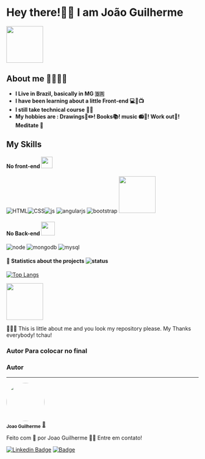 
# **Hey there!👋😜 I am João Guilherme** 

<img src="https://c.tenor.com/4kIHjPaMiDoAAAAi/the-blobs-live-on-waving.gif" width="96"/>

## **About me** 👨🏽🙋🏽
- **I Live in Brazil, basically in MG 🇧🇷**
- **I have been learning about a little Front-end 💻📱📺**
- **I still take technical course** 💾🔌
- **My hobbies are : Drawings📘✏️! Books📚! music 📻🎵! Work out💪! Meditate 🧘**

## **My Skills**
#### **No front-end**  <img src="https://c.tenor.com/0YV9kNh0t6UAAAAC/emoji-angry.gif" width="30"/>


![HTML](https://img.icons8.com/color/96/000000/html-5--v1.png)![CSS](https://img.icons8.com/color/96/000000/css3.png)![js](https://img.icons8.com/color/96/000000/javascript--v1.png)
![angularjs](https://img.icons8.com/color/96/000000/angularjs.png)
![bootstrap](https://img.icons8.com/color/96/000000/bootstrap.png)
<img src="https://seeklogo.com/images/M/materialize-logo-0FCAD8A6F8-seeklogo.com.png" width="96"/>


#### **No Back-end** <img src="https://c.tenor.com/NItdrDq0xgwAAAAM/data-debug.gif" width="36"/>

![node](https://img.icons8.com/color/96/000000/nodejs.png)
![mongodb](https://img.icons8.com/color/96/000000/mongodb.png)
![mysql](https://img.icons8.com/fluency/96/000000/mysql-logo.png)



#### **🤪 Statistics about the projects** ![status](https://img.icons8.com/color/24/000000/combo-chart--v2.png)


[![Top Langs](https://github-readme-stats.vercel.app/api/top-langs/?username=JoaoG23&langs_count=8)](https://github.com/JoaoG23/github-readme-stats)

<img src="https://c.tenor.com/nebZyl8oN7IAAAAi/wave-hello.gif" width="96"/>

🤭🤘🏽 This is little about me and you look my repository please. My Thanks everybody! tchau!


### Autor Para colocar no final

### Autor
---
 <img style="border-radius: 50%;" src="https://avatars.githubusercontent.com/u/80895578?v=4" width="100px;" alt=""/>
 <br />
 <sub><b>Joao Guilherme</b></sub></a> <a href="https://github.com/JoaoG23/">🚀</a>


Feito com 🤭 por Joao Guilherme 👋🏽 Entre em contato!

[![Linkedin Badge](https://img.shields.io/badge/-Joao-blue?style=flat-square&logo=Linkedin&logoColor=white&link=https://www.linkedin.com/in/jaoo/)](https://www.linkedin.com/in/joaog123/) 
[![Badge](https://img.shields.io/badge/-joaoguilherme94@live.com-c80?style=flat-square&logo=Microsoft&logoColor=white&link=mailto:joaoguilherme94@live.com)](mailto:joaoguilherme94@live.com)











